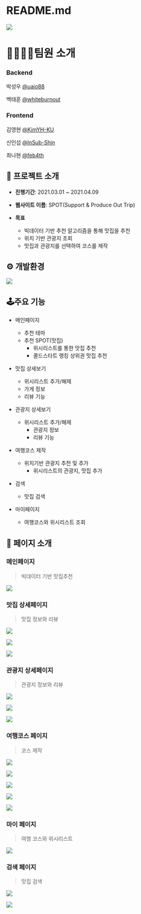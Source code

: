 # README.md

<img src="./image/logo.png"></img>

#  **👨‍👨‍👧‍👦팀원 소개**

### Backend

박성우 [@uaio88](https://github.com/uaio88)

백태훈 [@whiteburnout](https://github.com/whiteburnout)

### Frontend

김영현 [@KimYH-KU](https://github.com/KimYH-KU)

신인섭 [@InSub-Shin](https://github.com/InSub-Shin)

최나현 [@feb4th](https://github.com/feb4th)

## 📑 프로젝트 소개

- **진행기간**: 2021.03.01 ~ 2021.04.09

- **웹사이트 이름**: SPOT(Support & Produce Out Trip)

- **목표**
  - 빅데이터 기반 추천 알고리즘을 통해 맛집을 추천
  - 위치 기반 관광지 조회
  - 맛집과 관광지를 선택하여 코스를 제작


## ⚙️ 개발환경

<img src="./image/기술스택.JPG"></img>

## 🕹️주요 기능

- 메인페이지
  - 추천 테마
  - 추천 SPOT(맛집)
    - 위시리스트를 통한 맛집 추천
    - 콜드스타트 랭킹 상위권 맛집 추천

- 맛집 상세보기
  - 위시리스트 추가/해제
  - 가게 정보
  - 리뷰 기능
  
- 관광지 상세보기
  - 위시리스트 추가/해제
    - 관광지 정보
    - 리뷰 기능
  
- 여행코스 제작
  - 위치기반 관광지 추천 및 추가
    - 위시리스트의 관광지, 맛집 추가

- 검색
  - 맛집 검색
  
- 마이페이지
  - 여행코스와 위시리스트 조회
  

## 🙈 페이지 소개

### 메인페이지

>빅데이터 기반 맛집추천

<img src="./image/메인.png"></img>

### 맛집 상세페이지

>맛집 정보와 리뷰

<img src="./image/음식점상세정보6.png"></img>

<img src="./image/음식점상세정보9.png"></img>

<img src="./image/음식점상세정보8.png"></img>

### 관광지 상세페이지

>관광지 정보와 리뷰

<img src="./image/관광지상세정보4.png"></img>

<img src="./image/관광지상세정보5.png"></img>

<img src="./image/관광지상세정보6.png"></img>

### 여행코스 페이지

>코스 제작

<img src="./image/지역설정.png"></img>



<img src="./image/코스제작2.png"></img>

<img src="./image/위시리스트.png"></img>

<img src="./image/코스제작6.png"></img>

<img src="./image/코스제작5.png"></img>

### 마이 페이지

>여행 코스와 위시리스트

<img src="./image/코스이력.png"></img>

### 검색 페이지

>맛집 검색

<img src="./image/검색창.png"></img>

<img src="./image/검색결과.png"></img>


